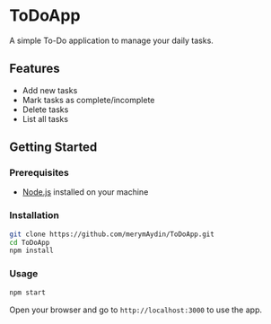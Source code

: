 # ToDoApp

A simple To-Do application to manage your daily tasks.

## Features

- Add new tasks
- Mark tasks as complete/incomplete
- Delete tasks
- List all tasks

## Getting Started

### Prerequisites

- [Node.js](https://nodejs.org/) installed on your machine

### Installation

```bash
git clone https://github.com/merymAydin/ToDoApp.git
cd ToDoApp
npm install
```

### Usage

```bash
npm start
```

Open your browser and go to `http://localhost:3000` to use the app.

